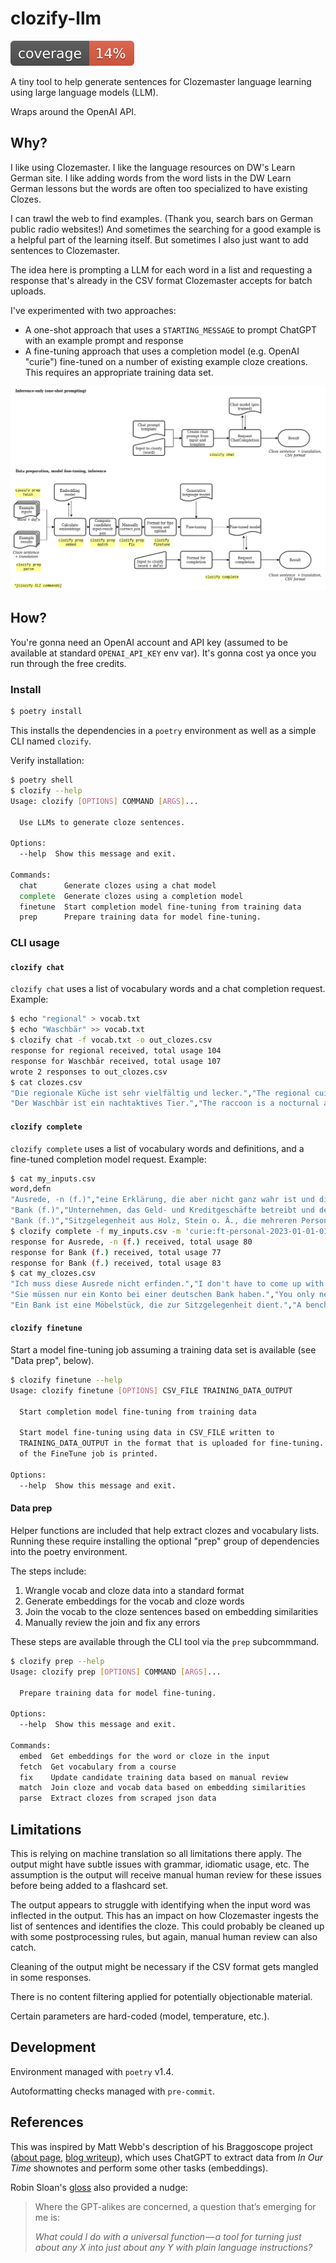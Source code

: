# clozify-llm

![Coverage badge](docs/coverage.svg)

A tiny tool to help generate sentences for Clozemaster language learning using large language models (LLM).

Wraps around the OpenAI API.

## Why?

I like using Clozemaster. I like the language resources on DW's Learn German site. I like adding words from the word lists in the DW Learn German lessons but the words are often too specialized to have existing Clozes.

I can trawl the web to find examples. (Thank you, search bars on German public radio websites!) And sometimes the searching for a good example is a helpful part of the learning itself. But sometimes I also just want to add sentences to Clozemaster.

The idea here is prompting a LLM for each word in a list and requesting a response that's already in the CSV format Clozemaster accepts for batch uploads.

I've experimented with two approaches:
- A one-shot approach that uses a `STARTING_MESSAGE` to prompt ChatGPT with an example prompt and response
- A fine-tuning approach that uses a completion model (e.g. OpenAI "curie") fine-tuned on a number of existing example cloze creations. This requires an appropriate training data set.

![Flowchart](docs/process-flow.png)

## How?

You're gonna need an OpenAI account and API key (assumed to be available at standard `OPENAI_API_KEY` env var). It's gonna cost ya once you run through the free credits.

### Install

```bash
$ poetry install
```

This installs the dependencies in a `poetry` environment as well as a simple CLI named `clozify`.

Verify installation:

```bash
$ poetry shell
$ clozify --help
Usage: clozify [OPTIONS] COMMAND [ARGS]...

  Use LLMs to generate cloze sentences.

Options:
  --help  Show this message and exit.

Commands:
  chat      Generate clozes using a chat model
  complete  Generate clozes using a completion model
  finetune  Start completion model fine-tuning from training data
  prep      Prepare training data for model fine-tuning.
```

### CLI usage

#### `clozify chat`

`clozify chat` uses a list of vocabulary words and a chat completion request. Example:

```bash
$ echo "regional" > vocab.txt
$ echo "Waschbär" >> vocab.txt
$ clozify chat -f vocab.txt -o out_clozes.csv
response for regional received, total usage 104
response for Waschbär received, total usage 107
wrote 2 responses to out_clozes.csv
$ cat clozes.csv
"Die regionale Küche ist sehr vielfältig und lecker.","The regional cuisine is very diverse and delicious.","regional"
"Der Waschbär ist ein nachtaktives Tier.","The raccoon is a nocturnal animal.","Waschbär"
```

#### `clozify complete`

`clozify complete` uses a list of vocabulary words and definitions, and a fine-tuned completion model request. Example:

```bash
$ cat my_inputs.csv
word,defn
"Ausrede, -n (f.)","eine Erklärung, die aber nicht ganz wahr ist und die eine Entschuldigung für etwas sein soll"
"Bank (f.)","Unternehmen, das Geld- und Kreditgeschäfte betreibt und den Zahlungsverkehr vermittelt"
"Bank (f.)","Sitzgelegenheit aus Holz, Stein o. Ä., die mehreren Personen nebeneinander Platz bietet"
$ clozify complete -f my_inputs.csv -m 'curie:ft-personal-2023-01-01-01-01-01' -o my_clozes.csv
response for Ausrede, -n (f.) received, total usage 80
response for Bank (f.) received, total usage 77
response for Bank (f.) received, total usage 83
$ cat my_clozes.csv
"Ich muss diese Ausrede nicht erfinden.","I don't have to come up with an excuse.","Ausrede"
"Sie müssen nur ein Konto bei einer deutschen Bank haben.","You only need a bank account in Germany.","Bank"
"Ein Bank ist eine Möbelstück, die zur Sitzgelegenheit dient.","A bench is a piece of furniture that serves as a seating device.","Bank"
```

#### `clozify finetune`

Start a model fine-tuning job assuming a training data set is available (see "Data prep", below).

```bash
$ clozify finetune --help
Usage: clozify finetune [OPTIONS] CSV_FILE TRAINING_DATA_OUTPUT

  Start completion model fine-tuning from training data

  Start model fine-tuning using data in CSV_FILE written to
  TRAINING_DATA_OUTPUT in the format that is uploaded for fine-tuning. Details
  of the FineTune job is printed.

Options:
  --help  Show this message and exit.
```

#### Data prep

Helper functions are included that help extract clozes and vocabulary lists. Running these require installing the optional "prep" group of dependencies into the poetry environment.

The steps include:
1) Wrangle vocab and cloze data into a standard format
2) Generate embeddings for the vocab and cloze words
3) Join the vocab to the cloze sentences based on embedding similarities
4) Manually review the join and fix any errors

These steps are available through the CLI tool via the `prep` subcommmand.

```bash
$ clozify prep --help
Usage: clozify prep [OPTIONS] COMMAND [ARGS]...

  Prepare training data for model fine-tuning.

Options:
  --help  Show this message and exit.

Commands:
  embed  Get embeddings for the word or cloze in the input
  fetch  Get vocabulary from a course
  fix    Update candidate training data based on manual review
  match  Join cloze and vocab data based on embedding similarities
  parse  Extract clozes from scraped json data
```

## Limitations

This is relying on machine translation so all limitations there apply. The output might have subtle issues with grammar, idiomatic usage, etc. The assumption is the output will receive manual human review for these issues before being added to a flashcard set.

The output appears to struggle with identifying when the input word was inflected in the output. This has an impact on how Clozemaster ingests the list of sentences and identifies the cloze. This could probably be cleaned up with some postprocessing rules, but again, manual human review can also catch.

Cleaning of the output might be necessary if the CSV format gets mangled in some responses.

There is no content filtering applied for potentially objectionable material.

Certain parameters are hard-coded (model, temperature, etc.).

## Development

Environment managed with `poetry` v1.4.

Autoformatting checks managed with `pre-commit`.

## References

This was inspired by Matt Webb's description of his Braggoscope project ([about page](https://genmon.github.io/braggoscope/about), [blog writeup](https://interconnected.org/home/2023/02/07/braggoscope)), which uses ChatGPT to extract data from *In Our Time* shownotes and perform some other tasks (embeddings).

Robin Sloan's [gloss](https://www.robinsloan.com/lab/phase-change/) also provided a nudge:

> Where the GPT-alikes are concerned, a question that’s emerging for me is:
>
> *What could I do with a universal function — a tool for turning just about any X into just about any Y with plain language instructions?*
